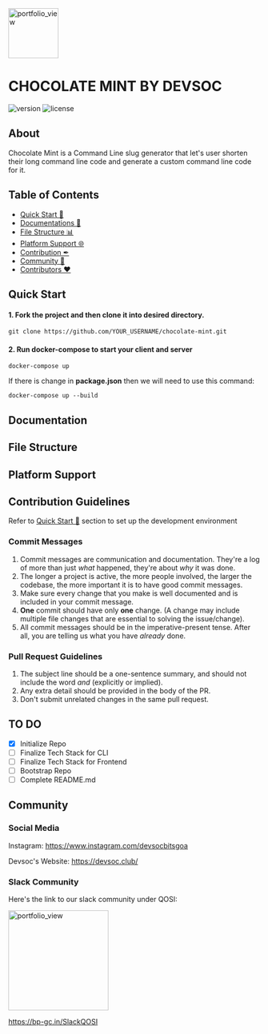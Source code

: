 <img width="100" alt="portfolio_view" src="https://devsoc.club/assets/img/logo.png">

# CHOCOLATE MINT BY DEVSOC

![version](https://img.shields.io/badge/version-1.0.0-blue.svg) ![license](https://img.shields.io/badge/license-MIT-blue.svg)

## About

Chocolate Mint is a Command Line slug generator that let's user shorten their long command line code and generate a custom command line code for it.

## Table of Contents

- [Quick Start 🚀](#quick-start)
- [Documentations 🧾](#documentations)
- [File Structure 📊](#file-structure)
- [Platform Support 🌐](#browser-support)
- [Contribution ✒](#contribution-guidelines)
- [Community 🤼](#community)
- [Contributors ❤](#contributors)

## Quick Start
#### 1. Fork the project and then clone it into desired directory.
```
git clone https://github.com/YOUR_USERNAME/chocolate-mint.git
```

#### 2. Run docker-compose to start your client and server
```
docker-compose up
```
If there is change in **package.json** then we will need to use this command:
```
docker-compose up --build
```
## Documentation

## File Structure

## Platform Support

## Contribution Guidelines

Refer to [Quick Start 🚀](#quick-start) section to set up the development environment

### Commit Messages

1. Commit messages are communication and documentation. They're a log of more than just _what_ happened, they're about _why_ it was done.
1. The longer a project is active, the more people involved, the larger the codebase, the more important it is to have good commit messages.
1. Make sure every change that you make is well documented and is included in your commit message.
1. **One** commit should have only **one** change. (A change may include multiple file changes that are essential to solving the issue/change).
1. All commit messages should be in the imperative-present tense. After all, you are telling us what you have _already_ done.

### Pull Request Guidelines

1. The subject line should be a one-sentence summary, and should not include
   the word _and_ (explicitly or implied).
1. Any extra detail should be provided in the body of the PR.
1. Don't submit unrelated changes in the same pull request.

## TO DO

- [x] Initialize Repo
- [ ] Finalize Tech Stack for CLI
- [ ] Finalize Tech Stack for Frontend
- [ ] Bootstrap Repo
- [ ] Complete README.md

## Community

### Social Media

Instagram: <https://www.instagram.com/devsocbitsgoa>

Devsoc's Website: <https://devsoc.club/>

### Slack Community

Here's the link to our slack community under QOSI:

<a href = "https://quarkopensour-wne8586.slack.com/join/shared_invite/zt-g108dg34-qW7vhZcLLCkJlc5xlFby9Q#/"><img width="200" alt="portfolio_view" src="https://a.slack-edge.com/4a5c4/marketing/img/icons/icon_slack.svg"></a>

<https://bp-gc.in/SlackQOSI>
